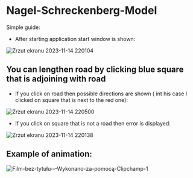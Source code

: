 # Nagel-Schreckenberg-Model

Simple guide:

* After starting application start window is shown:

![Zrzut ekranu 2023-11-14 220104](https://github.com/jowisz2000/Nagel-Schreckenberg-Model/assets/90037830/48d58092-c55f-4172-aec2-e9b21516a5c5)


## You can lengthen road by clicking blue square that is adjoining with road

* If you click on road then possible directions are shown ( int his case I clicked on square that is next to the red one):
  
![Zrzut ekranu 2023-11-14 220500](https://github.com/jowisz2000/Nagel-Schreckenberg-Model/assets/90037830/d5a2fe09-232a-4d1a-9771-65ae72948067)

* If you click on square that is not a road then error is displayed:

![Zrzut ekranu 2023-11-14 220138](https://github.com/jowisz2000/Nagel-Schreckenberg-Model/assets/90037830/2ac1d75f-674e-4325-8d8b-6d8802019b71)

## Example of animation:

![Film-bez-tytułu-‐-Wykonano-za-pomocą-Clipchamp-_1_](https://github.com/jowisz2000/Nagel-Schreckenberg-Model/assets/90037830/bfd3c822-1c2f-445f-8ad2-2e74aaa0e978)


